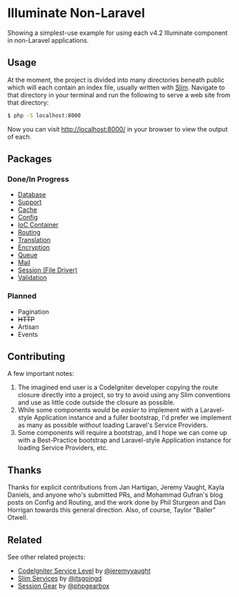 # Illuminate Non-Laravel

Showing a simplest-use example for using each v4.2 Illuminate component in non-Laravel applications.

## Usage
At the moment, the project is divided into many directories beneath public which will each contain an index file, usually written with [Slim](http://www.slimframework.com/). Navigate to that directory in your terminal and run the following to serve a web site from that directory:

```bash
$ php -S localhost:8000
```

Now you can visit [http://localhost:8000/](http://localhost:8000/) in your browser to view the output of each.

## Packages

### Done/In Progress
 * [Database](https://github.com/mattstauffer/IlluminateNonLaravel/tree/4.2/public/database)
 * [Support](https://github.com/mattstauffer/IlluminateNonLaravel/tree/4.2/public/support)
 * [Cache](https://github.com/mattstauffer/IlluminateNonLaravel/tree/4.2/public/cache)
 * [Config](https://github.com/mattstauffer/IlluminateNonLaravel/tree/4.2/public/config)
 * [IoC Container](https://github.com/mattstauffer/IlluminateNonLaravel/tree/4.2/public/container)
 * [Routing](https://github.com/mattstauffer/IlluminateNonLaravel/tree/4.2/public/routing)
 * [Translation](https://github.com/mattstauffer/IlluminateNonLaravel/tree/4.2/public/translation)
 * [Encryption](https://github.com/mattstauffer/IlluminateNonLaravel/tree/4.2/public/encryption)
 * [Queue](https://github.com/mattstauffer/IlluminateNonLaravel/tree/4.2/public/queue)
 * [Mail](https://github.com/mattstauffer/IlluminateNonLaravel/tree/4.2/public/mail)
 * [Session (File Driver)](https://github.com/mattstauffer/IlluminateNonLaravel/tree/4.2/public/session)
 * [Validation](https://github.com/mattstauffer/IlluminateNonLaravel/tree/4.2/public/validation)

### Planned
 * Pagination
 * ~~HTTP~~
 * Artisan
 * Events

## Contributing
A few important notes:

 1. The imagined end user is a CodeIgniter developer copying the route closure directly into a project, so try to avoid using any Slim conventions and use as little code outside the closure as possible.
 2. While some components would be *easier* to implement with a Laravel-style Application instance and a fuller bootstrap, I'd prefer we implement as many as possible *without* loading Laravel's Service Providers.
 3. Some components will require a bootstrap, and I hope we can come up with a Best-Practice bootstrap and Laravel-style Application instance for loading Service Providers, etc.

## Thanks
Thanks for explicit contributions from Jan Hartigan, Jeremy Vaught, Kayla Daniels, and anyone who's submitted PRs, and Mohammad Gufran's blog posts on Config and Routing, and the work done by Phil Sturgeon and Dan Horrigan towards this general direction. Also, of course, Taylor "Baller" Otwell.

## Related
See other related projects:

* [CodeIgniter Service Level](https://github.com/jeremyvaught/CodeIgniter-Service-Level) by [@jeremyvaught](https://github.com/jeremyvaught)
* [Slim Services](https://github.com/itsgoingd/slim-services) by [@itsgoingd](https://github.com/itsgoingd)
* [Session Gear](https://github.com/phpgearbox/session) by [@phpgearbox](https://github.com/phpgearbox)

